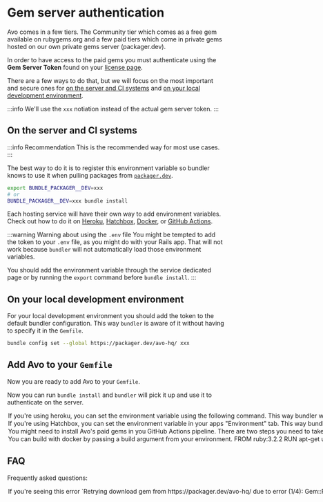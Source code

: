 # Gem server authentication

Avo comes in a few tiers. The Community tier which comes as a free gem available on rubygems.org and a few paid tiers which come in private gems hosted on our own private gems server (packager.dev).

In order to have access to the paid gems you must authenticate using the **Gem Server Token** found on your [license page](https://v3.avohq.io/licenses).

There are a few ways to do that, but we will focus on the most important and secure ones for [on the server and CI systems](#on-the-server-and-ci-systems) and [on your local development environment](#on-your-local-development-environment).

:::info
We'll use the `xxx` notiation instead of the actual gem server token.
:::

## On the server and CI systems

:::info Recommendation
This is the recommended way for most use cases.
:::

The best way to do it is to register this environment variable so bundler knows to use it when pulling packages from [`packager.dev`](https://packager.dev).

```bash
export BUNDLE_PACKAGER__DEV=xxx
# or
BUNDLE_PACKAGER__DEV=xxx bundle install
```

Each hosting service will have their own way to add environment variables. Check out how to do it on [Heroku](#Heroku), [Hatchbox](#Hatchbox), [Docker](#docker_and_docker_compose), or [GitHub Actions](#git_hub_actions).

:::warning Warning about using the `.env` file
You might be tempted to add the token to your `.env` file, as you might do with your Rails app.
That will not work because `bundler` will not automatically load those environment variables.

You should add the environment variable through the service dedicated page or by running the `export` command before `bundle install`.
:::

## On your local development environment

For your local development environment you should add the token to the default bundler configuration.
This way `bundler` is aware of it without having to specify it in the `Gemfile`.

```bash
bundle config set --global https://packager.dev/avo-hq/ xxx
```

## Add Avo to your `Gemfile`

Now you are ready to add Avo to your `Gemfile`.

<!-- @include: ./common/avo_in_gemfile.md-->

Now you can run `bundle install` and `bundler` will pick it up and use it to authenticate on the server.

<Option name="Heroku">

If you're using heroku, you can set the environment variable using the following command. This way `bundler` will use it when authenticating to `packager.dev`.

```bash
heroku config:set BUNDLE_PACKAGER__DEV=xxx
```
</Option>

<Option name="Hatchbox">

If you're using Hatchbox, you can set the environment variable in your apps "Environment" tab. This way `bundler` will use it when authenticating to `packager.dev`.

```yaml
BUNDLE_PACKAGER__DEV: xxx
```
</Option>

<Option name="GitHub Actions">

You might need to install Avo's paid gems in you GitHub Actions pipeline. There are two steps you need to take in order to enable that.

#### 1. Add `BUNDLE_PACKAGER__DEV` to your repository's secrets

Go in your repo, under Settings -> Secrets and Variables -> Actions -> New repository secret and add your Gem server token there with the name `BUNDLE_PACKAGER__DEV` and the token as the value.

<Image src="/assets/img/3_0/gem-server-authentication/github-actions.png" width="2462" height="1816" alt="" />
<Image src="/assets/img/3_0/gem-server-authentication/new-secret.png" width="2462" height="1816" alt="" />

#### 2. Expose `BUNDLE_PACKAGER__DEV` as an environment variable

Then, in your `test.yml` (you might have it as a different name), expose that configuration item as an environment variable.

```yml{8-9}
name: Tests

</Option>
  pull_request:
    branches:
      - main

env:
  BUNDLE_PACKAGER__DEV: ${{secrets.BUNDLE_PACKAGER__DEV}}

jobs:
  test:
    runs-on: ubuntu-latest

    steps:
      # Testing and deployment steps
```
:::

<Option name="Docker and docker compose">

You can build with docker by passing a build argument from your environment.

```dockerfile{8,10}
FROM ruby:3.2.2
RUN apt-get update -qq && apt-get install -y nodejs postgresql-client
WORKDIR /app
COPY Gemfile /app/Gemfile
COPY Gemfile.lock /app/Gemfile.lock

# get the build argument
ARG BUNDLE_PACKAGER__DEV
# make it available in the docker image
ENV BUNDLE_PACKAGER__DEV=$BUNDLE_PACKAGER__DEV

RUN bundle install
COPY . /app
# do more stuff
```

```bash
# Pass the key to the build argument
docker build --build-arg BUNDLE_PACKAGER__DEV=xxx

# OR

# Set the key as an environment variable on your machine
# Somewhere in your `.bashrc` or `.bash_profile` file
export BUNDLE_PACKAGER__DEV=xxx
# Then pass it to the build argument from there
docker build --build-arg BUNDLE_PACKAGER__DEV=$BUNDLE_PACKAGER__DEV
```

```bash
docker compose build --build-arg BUNDLE_PACKAGER__DEV=xxx
```
</Option>

## FAQ

Frequently asked questions:

<Option name="`Forbidden 403`">
If you're seeing this error `Retrying download gem from https://packager.dev/avo-hq/ due to error (1/4): Gem::RemoteFetcher::FetchError bad response Forbidden 403`, this probably means that bundler does not have access to the `BUNDLE_PACKAGER__DEV` environment variable.

Please read the guides above on how to set that on your development machine and in deployment scenarios.
</Option>
